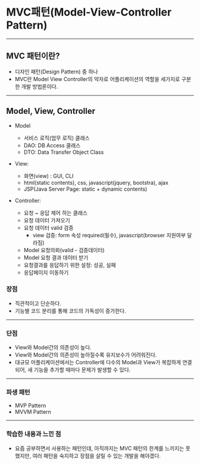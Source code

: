 # MVC패턴(Model-View-Controller Pattern)

-------------
## MVC 패턴이란?

* 디자인 패턴(Design Pattern) 중 하나
* MVC란 Model View Controller의 약자로 어플리케이션의 역할을 세가지로 구분한 개발 방법론이다.
-------------
## Model, View, Controller

- Model
	* 서비스 로직(업무 로직) 클래스
	* DAO: DB Access 클래스
	* DTO: Data Transfer Object Class
	


- View:
	* 화면(view) : GUI, CLI
	* html(static contents), css, javascript(jquery, bootstra), ajax
	* JSP(Java Server Page: static + dynamic contents)
	


- Controller:
	* 요청 ~ 응답 제어 하는 클래스
	* 요청 데이터 가져오기
	* 요청 데이터 valid 검증 
		* view 검증: form 속성 required(필수), javascript(browser 지원여부 달라짐)
	* Model 요청의뢰(valid - 검증데이터)
	* Model 요청 결과 데이터 받기
	* 요청결과를 응답하기 위한 설정: 성공, 실패
	* 응답페이지 이동하기	
	

### 장점
- 직관적이고 단순하다.
- 기능별 코드 분리를 통해 코드의 가독성이 증가한다.
-------------

### 단점
- View와 Model간의 의존성이 높다.
- View와 Model간의 의존성이 높아질수록 유지보수가 어려워진다.
- 대규모 어플리케이션에서는 Controller에 다수의 Model과 View가 복잡하게 연결되어, 새 기능을 추가할 때마다 문제가 발생할 수 있다.
-------------

### 파생 패턴
- MVP Pattern
- MVVM Pattern
-------------

### 학습한 내용과 느낀 점
* 요즘 공부하면서 사용하는 패턴인데, 아직까지는 MVC 패턴의 한계를 느끼지는 못했지만, 여러 패턴을 숙지하고 장점을 살릴 수 있는 개발을 해야겠다.